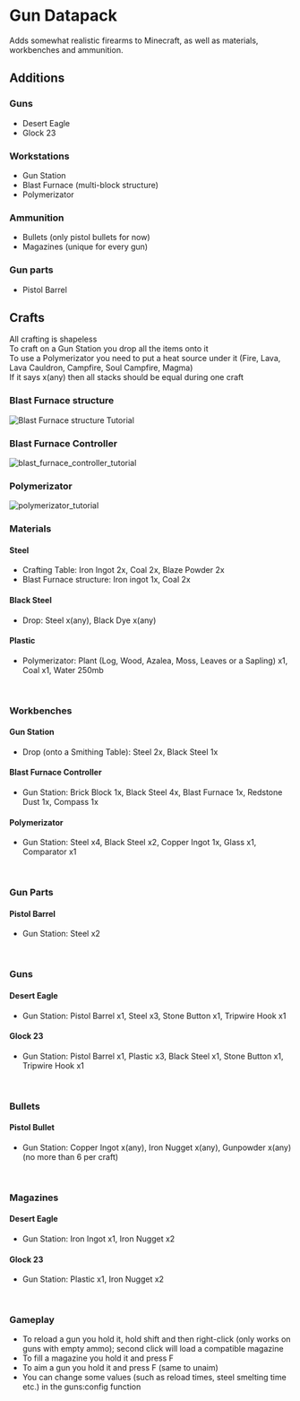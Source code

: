 # Gun Datapack
Adds somewhat realistic firearms to Minecraft, as well as materials, workbenches and ammunition.

## Additions
### Guns
- Desert Eagle
- Glock 23
### Workstations
- Gun Station
- Blast Furnace (multi-block structure)
- Polymerizator
### Ammunition
- Bullets (only pistol bullets for now)
- Magazines (unique for every gun)
### Gun parts
- Pistol Barrel

## Crafts
All crafting is shapeless<br>
To craft on a Gun Station you drop all the items onto it<br>
To use a Polymerizator you need to put a heat source under it (Fire, Lava, Lava Cauldron, Campfire, Soul Campfire, Magma)<br>
If it says x(any) then all stacks should be equal during one craft<br>

### Blast Furnace structure
![Blast Furnace structure Tutorial](https://github.com/PlanatedLlama45/gun_datapack/assets/79642040/df17ef5f-e486-4cb3-8727-e64a7157da67)
<br>

### Blast Furnace Controller
![blast_furnace_controller_tutorial](https://github.com/PlanatedLlama45/gun_datapack/assets/79642040/61e66090-fbea-48f0-9bd6-7b2c0eddae8c)
<br>

### Polymerizator
![polymerizator_tutorial](https://github.com/PlanatedLlama45/gun_datapack/assets/79642040/81f18297-f7da-4d74-b718-edbfd8160f0a)
<br>

### Materials
#### Steel
- Crafting Table: Iron Ingot 2x, Coal 2x, Blaze Powder 2x
- Blast Furnace structure: Iron ingot 1x, Coal 2x
#### Black Steel
- Drop: Steel x(any), Black Dye x(any)
#### Plastic
- Polymerizator: Plant (Log, Wood, Azalea, Moss, Leaves or a Sapling) x1, Coal x1, Water 250mb
<br>

### Workbenches
#### Gun Station
- Drop (onto a Smithing Table): Steel 2x, Black Steel 1x
#### Blast Furnace Controller
- Gun Station: Brick Block 1x, Black Steel 4x, Blast Furnace 1x, Redstone Dust 1x, Compass 1x
#### Polymerizator
- Gun Station: Steel x4, Black Steel x2, Copper Ingot 1x, Glass x1, Comparator x1
<br>

### Gun Parts
#### Pistol Barrel
- Gun Station: Steel x2
<br>

### Guns
#### Desert Eagle
- Gun Station: Pistol Barrel x1, Steel x3, Stone Button x1, Tripwire Hook x1
#### Glock 23
- Gun Station: Pistol Barrel x1, Plastic x3, Black Steel x1, Stone Button x1, Tripwire Hook x1
<br>

### Bullets
#### Pistol Bullet
- Gun Station: Copper Ingot x(any), Iron Nugget x(any), Gunpowder x(any) (no more than 6 per craft)
<br>

### Magazines
#### Desert Eagle
- Gun Station: Iron Ingot x1, Iron Nugget x2
#### Glock 23
- Gun Station: Plastic x1, Iron Nugget x2
<br>

### Gameplay
- To reload a gun you hold it, hold shift and then right-click (only works on guns with empty ammo); second click will load a compatible magazine
- To fill a magazine you hold it and press F
- To aim a gun you hold it and press F (same to unaim)
- You can change some values (such as reload times, steel smelting time etc.) in the guns:config function
